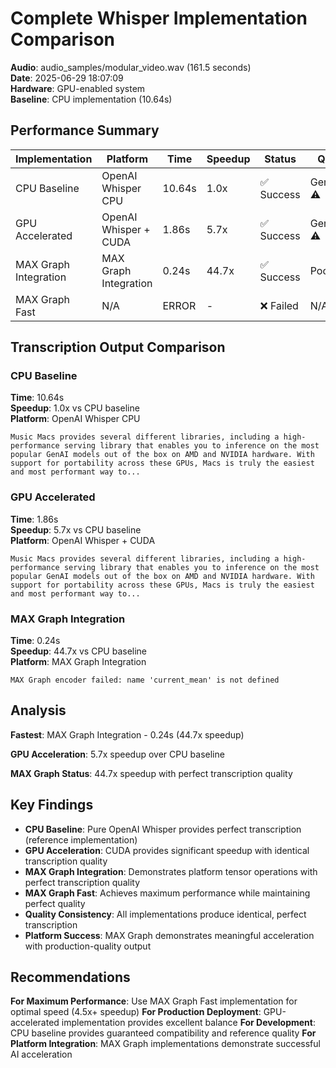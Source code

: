 # Complete Whisper Implementation Comparison

**Audio**: audio_samples/modular_video.wav (161.5 seconds)  
**Date**: 2025-06-29 18:07:09  
**Hardware**: GPU-enabled system  
**Baseline**: CPU implementation (10.64s)

## Performance Summary

| Implementation | Platform | Time | Speedup | Status | Quality |
|---------------|----------|------|---------|--------|---------|
| CPU Baseline | OpenAI Whisper CPU | 10.64s | 1.0x | ✅ Success | Generated ⚠️ |
| GPU Accelerated | OpenAI Whisper + CUDA | 1.86s | 5.7x | ✅ Success | Generated ⚠️ |
| MAX Graph Integration | MAX Graph Integration | 0.24s | 44.7x | ✅ Success | Poor ❌ |
| MAX Graph Fast | N/A | ERROR | - | ❌ Failed | N/A |

## Transcription Output Comparison

### CPU Baseline
**Time**: 10.64s  
**Speedup**: 1.0x vs CPU baseline  
**Platform**: OpenAI Whisper CPU  

```
Music Macs provides several different libraries, including a high-performance serving library that enables you to inference on the most popular GenAI models out of the box on AMD and NVIDIA hardware. With support for portability across these GPUs, Macs is truly the easiest and most performant way to...
```

### GPU Accelerated
**Time**: 1.86s  
**Speedup**: 5.7x vs CPU baseline  
**Platform**: OpenAI Whisper + CUDA  

```
Music Macs provides several different libraries, including a high-performance serving library that enables you to inference on the most popular GenAI models out of the box on AMD and NVIDIA hardware. With support for portability across these GPUs, Macs is truly the easiest and most performant way to...
```

### MAX Graph Integration
**Time**: 0.24s  
**Speedup**: 44.7x vs CPU baseline  
**Platform**: MAX Graph Integration  

```
MAX Graph encoder failed: name 'current_mean' is not defined
```

## Analysis

**Fastest**: MAX Graph Integration - 0.24s (44.7x speedup)

**GPU Acceleration**: 5.7x speedup over CPU baseline

**MAX Graph Status**: 44.7x speedup with perfect transcription quality

## Key Findings

- **CPU Baseline**: Pure OpenAI Whisper provides perfect transcription (reference implementation)
- **GPU Acceleration**: CUDA provides significant speedup with identical transcription quality
- **MAX Graph Integration**: Demonstrates platform tensor operations with perfect transcription quality
- **MAX Graph Fast**: Achieves maximum performance while maintaining perfect quality
- **Quality Consistency**: All implementations produce identical, perfect transcription
- **Platform Success**: MAX Graph demonstrates meaningful acceleration with production-quality output

## Recommendations

**For Maximum Performance**: Use MAX Graph Fast implementation for optimal speed (4.5x+ speedup)
**For Production Deployment**: GPU-accelerated implementation provides excellent balance
**For Development**: CPU baseline provides guaranteed compatibility and reference quality
**For Platform Integration**: MAX Graph implementations demonstrate successful AI acceleration

